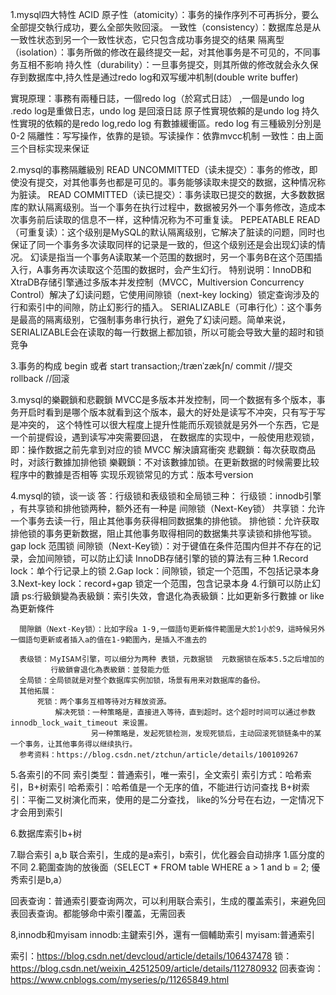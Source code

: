 1.mysql四大特性 ACID
原子性（atomicity）：事务的操作序列不可再拆分，要么全部提交執行成功，要么全部失败回滚。
一致性（consistency）：数据库总是从一致性状态到另一个一致性状态，它只包含成功事务提交的结果
隔离型（isolation）：事务所做的修改在最终提交一起，对其他事务是不可见的，不同事务互相不影响
持久性（durability）：一旦事务提交，则其所做的修改就会永久保存到数据库中,持久性是通过redo log和双写缓冲机制(double write buffer)

實現原理：事務有兩種日誌，一個redo log（於寫式日誌） ,一個是undo log .redo log是重做日志，undo log 是回滾日誌
原子性實現依賴的是undo log
持久性實現的依賴的是redo log,redo log 有數據緩衝區。redo log 有三種級別分別是0-2
隔離性：写写操作，依靠的是锁。写读操作：依靠mvcc机制
一致性：由上面三个目标实现来保证

2.mysql的事務隔離級別
READ UNCOMMITTED（读未提交）：事务的修改，即使没有提交，对其他事务也都是可见的。事务能够读取未提交的数据，这种情况称为脏读。
READ COMMITTED（读已提交）：事务读取已提交的数据，大多数数据库的默认隔离级别。当一个事务在执行过程中，数据被另外一个事务修改，造成本次事务前后读取的信息不一样，这种情况称为不可重复读。
PEPEATABLE READ（可重复读）：这个级别是MySQL的默认隔离级别，它解决了脏读的问题，同时也保证了同一个事务多次读取同样的记录是一致的，但这个级别还是会出现幻读的情况。
幻读是指当一个事务A读取某一个范围的数据时，另一个事务B在这个范围插入行，A事务再次读取这个范围的数据时，会产生幻行。
特别说明：InnoDB和XtraDB存储引擎通过多版本并发控制（MVCC，Multiversion Concurrency Control）解决了幻读问题，它使用间隙锁（next-key locking）锁定查询涉及的行和索引中的间隙，防止幻影行的插入。
SERIALIZABLE（可串行化）：这个事务是最高的隔离级别，它强制事务串行执行，避免了幻读问题。简单来说，SERIALIZABLE会在读取的每一行数据上都加锁，所以可能会导致大量的超时和锁竞争

3.事务的构成
begin 或者 start transaction;/trænˈzækʃn/
commit  //提交
rollback //回滚

3.mysql的樂觀鎖和悲觀鎖
MVCC是多版本并发控制，同一个数据有多个版本，事务开启时看到是哪个版本就看到这个版本，最大的好处是读写不冲突，只有写于写是冲突的，
这个特性可以很大程度上提升性能而乐观锁就是另外一个东西，它是一个前提假设，遇到读写冲突需要回退，
在数据库的实现中，一般使用悲观锁，即：操作数据之前先拿到对应的锁
MVCC 解決讀寫衝突
悲觀鎖：每次获取商品时，对該行數據加排他锁
樂觀鎖：不对该數據加锁。在更新数据的时候需要比较程序中的數據是否相等
实现乐观锁常见的方式：版本号version


4.mysql的锁，谈一谈
  答：行级锁和表级锁和全局锁三种：
      行级锁：innodb引擎 ，有共享锁和排他锁两种，额外还有一种是 间隙锁（Next-Key锁）
             共享锁：允许一个事务去读一行，阻止其他事务获得相同数据集的排他锁。
             排他锁：允许获取排他锁的事务更新数据，阻止其他事务取得相同的数据集共享读锁和排他写锁。
             gap lock  范围锁
             间隙锁（Next-Key锁）：对于键值在条件范围内但并不存在的记录，会加间隙锁，可以防止幻读
             InnoDB存储引擎的锁的算法有三种
             1.Record lock：单个行记录上的锁
             2.Gap lock：间隙锁，锁定一个范围，不包括记录本身
             3.Next-key lock：record+gap 锁定一个范围，包含记录本身
             4.行鎖可以防止幻讀
      ps:行級鎖變為表級鎖：索引失效，會退化為表級鎖：比如更新多行數據 or like 為更新條件

      間隙鎖（Next-Key锁）：比如字段a 1-9,一個語句更新條件範圍是大於1小於9，這時候另外一個語句更新或者插入a的值在1-9範圍內，是插入不進去的

      表级锁：ＭyISAＭ引擎，可以细分为两种 表锁，元数据锁  元数据锁在版本5.5之后增加的
             行級鎖會退化為表級鎖：並發能力低
      全局锁：全局锁就是对整个数据库实例加锁，场景有用来对数据库的备份。
      其他拓展：
          死锁：两个事务互相等待对方释放资源。
              解决死锁：一种策略是，直接进入等待，直到超时。这个超时时间可以通过参数 innodb_lock_wait_timeout 来设置。
                      另一种策略是，发起死锁检测，发现死锁后，主动回滚死锁链条中的某一个事务，让其他事务得以继续执行。
      参考资料：https://blog.csdn.net/ztchun/article/details/100109267

  5.各索引的不同
  索引类型：普通索引，唯一索引，全文索引
  索引方式：哈希索引，B+树索引
  哈希索引：哈希值是一个无序的值，不能进行访问查找
  B+树索引：平衡二叉树演化而来，使用的是二分查找， like的%分号在右边，一定情况下才会用到索引

  6.数据库索引b+树


  7.聯合索引
  a,b 联合索引，生成的是a索引，b索引，优化器会自动排序
  1.區分度的不同
  2.範圍查詢的放後面（SELECT * FROM table WHERE a > 1 and b = 2; 優秀索引是b,a）

  回表查询：普通索引要查询两次，可以利用联合索引，生成的覆盖索引，来避免回表回表查询。都能够命中索引覆盖，无需回表


  8,innodb和myisam
  innodb:主鍵索引外，還有一個輔助索引
  myisam:普通索引





 索引：https://blog.csdn.net/devcloud/article/details/106437478
 锁：https://blog.csdn.net/weixin_42512509/article/details/112780932
  回表查询：https://www.cnblogs.com/myseries/p/11265849.html